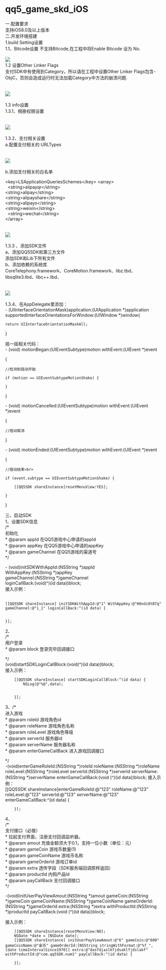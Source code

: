 # qq5_game_skd_iOS
一.配置要求<br>
支持iOS8.0及以上版本<br>
二.开发环境搭建<br>
1.build Setting设置<br>
1.1、Bitcode设置 不支持Bitcode,在工程中将Enable Bitcode 设为 No.<br>
<br>
![](https://github.com/qq5/qq5_game_skd_iOS/blob/master/images/Bitcode.png)
<br>
1.2 设置Other Linker Flags<br>
支付SDK中有使用到Category，所以请在工程中设置Other Linker Flags包含-ObjC，否则会造成运行时无法加载Category中方法的崩溃问题.<br>
<br>
<br>
![](https://github.com/qq5/qq5_game_skd_iOS/blob/master/images/Flags.png)
<br>
<br>
1.3 info设置<br>
1.3.1、相册权限设置<br>
<br>
<br>
![](https://github.com/qq5/qq5_game_skd_iOS/blob/master/images/相册权限.png)
<br>
<br>
1.3.2、支付相关设置<br>
a.配置支付相关的 URLTypes<br>
<br>
<br>
![](https://github.com/qq5/qq5_game_skd_iOS/blob/master/images/pay.png)
<br>
<br>
b.添加支付相关的白名单<br>

\<key\>LSApplicationQueriesSchemes\<\/key\>
\<array\><br>
    \<string\>alipayqr\<\/string\><br>
    \<string\>alipay\<\/string\><br>
    \<string\>alipayshare\<\/string\><br>
    \<string\>alipays\<\/string\><br>
    \<string\>weixin\<\/string\><br>
    \<string\>wechat\<\/string\><br>
\<\/array\><br>
<br>
<br>
![](https://github.com/qq5/qq5_game_skd_iOS/blob/master/images/白名单.png)
<br>
<br>
1.3.3 、添加SDK文件<br>
a、添加QQ5SDK和第三方文件<br>
添加SDK和Lib下所有文件<br>
b、添加依赖的系统库<br>
CoreTelephony.framework、CoreMotion.framework、libz.tbd、libsqlite3.tbd、libc++.tbd、<br>
<br>
<br>
![](https://github.com/qq5/qq5_game_skd_iOS/blob/master/images/framework.png)
<br>
<br>
1.3.4、在AppDelegate里添加：<br>
\- (UIInterfaceOrientationMask)application:(UIApplication *)application supportedInterfaceOrientationsForWindow:(UIWindow *)window{<br>
    
    return UIInterfaceOrientationMaskAll;
}<br>



摇一摇相关代码：<br>
\- (void) motionBegan:(UIEventSubtype)motion withEvent:(UIEvent *)event<br>

{<br>
    
    //检测到摇动开始
    
    if (motion == UIEventSubtypeMotionShake) {
        
    }
    
}<br>

\- (void) motionCancelled:(UIEventSubtype)motion withEvent:(UIEvent *)event<br>

{<br>
    
    //摇动取消
    
}<br>

\- (void) motionEnded:(UIEventSubtype)motion withEvent:(UIEvent *)event<br>

{<br>
    
    //摇动结束<br>
    
    if (event.subtype == UIEventSubtypeMotionShake) {
        
        [[QQ5SDK shareInstance]resetMenuView:YES];
        
    }
    
}<br>

三、启动SDK<br>
1、设置SDK信息<br>
\/\*<br>
 初始化<br>
 \* @param appId 在QQ5游戏中心申请的appId<br>
 \* @param appKey 在QQ5游戏中心申请的appKey<br>
 \* @param gameChannel 在QQ5游戏的渠道号<br>
 \*\/<br>

\- (void)initSDKWithAppId:(NSString *)appId<br>
              WithAppKey:(NSString *)appKey<br>
             gameChannel:(NSString *)gameChannel<br>
           loginCallBack:(void(^)(id data))block;<br>
接入示例：<br><br>

    [[QQ5SDK shareInstance] initSDKWithAppId:@"1" WithAppKey:@"H0ndi0tBTq" gameChannel:@"1_1" loginCallBack:^(id data) {
        

    }];

2、<br>
\/\*<br>
 用户登录<br>
 \* @param block 登录完毕回调接口<br>
 
 \*\/<br>
(void)startSDKLoginCallBlock:(void(^)(id data))block;<br>
接入示例：<br>

        [[QQ5SDK shareInstance] startSDKLoginCallBlock:^(id data) {
            NSLog(@"%@",data);


        }];

3、\/\*<br>
 进入游戏<br>
 \* @param roleId 游戏角色id<br>
 \* @param roleName 游戏角色名称<br>
 \* @param roleLevel 游戏角色等级<br>
 \* @param serverId 服务器id<br>
 \* @param serverName 服务器名称<br>
 \* @param enterGameCallBack 进入游戏回调接口<br>
 
 \*\/<br>
\-(void)enterGameRoleId:(NSString *)roleId roleName:(NSString *)roleName roleLevel:(NSString *)roleLevel serverId:(NSString *)serverId serverName:(NSString *)serverName enterGameCallBack:(void (^)(id data))block;
接入示例：<br>
        [[QQ5SDK shareInstance]enterGameRoleId:@"123" roleName:@"123" roleLevel:@"123" serverId:@"123" serverName:@"123" enterGameCallBack:^(id data) {


        }];

4、<br>
\/\*<br>
 支付接口（必接）<br>
 \* 拉起支付界面，注册支付回调监听器。<br>
 \* @param amout 充值金额须大于0.1，支持一位小数（单位：元）<br>
 \* @param gameCoin 游戏币数量(1)<br>
 \* @param gameCoinName 游戏币名称<br>
 \* @param gameOrderId 游戏订单id<br>
 \* @param extra 透传字段（SDK服务端回调原样返回）<br>
 \* @param productId 内购产品Id<br>
 \* @param payCallBack 支付回调接口<br>
 \*\/<br>


\-(void)initUserPayViewAmout:(NSString *)amout gameCoin:(NSString *)gameCoin gameCoinName:(NSString *)gameCoinName gameOrderId:(NSString *)gameOrderId extra:(NSString *)extra withProductId:(NSString *)productId payCallBack:(void (^)(id data))block;

接入示例：<br>

        [[QQ5SDK shareInstance]resetMenuView:NO];
        NSDate *date = [NSDate date];
        [[QQ5SDK shareInstance] initUserPayViewAmout:@"6" gameCoin:@"600" gameCoinName:@"金币" gameOrderId:[NSString stringWithFormat:@"%f_",[date timeIntervalSince1970]] extra:@"dasfdjaslkfjdsaklfjdslakf" withProductId:@"com.qq5SDK.num1" payCallBack:^(id data) {

        }];
